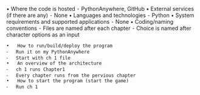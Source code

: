 •	Where the code is hosted
	⁃	PythonAnywhere, GitHub
	•	External services (if there are any)
	⁃	None
	•	Languages and technologies
	⁃	Python
	•	System requirements and supported applications
	⁃	None
	•	Coding/naming conventions
	⁃	Files are named after each chapter 
	⁃	Choice is named after character options as an input

	•	How to run/build/deploy the program
	⁃	Run it on my PythonAnywhere
	⁃	Start with ch 1 file
	•	An overview of the architecture
	⁃	ch 1 runs Chapter1 
	⁃	Every chapter runs from the pervious chapter
	•	How to start the program (start the game)
	⁃	Run ch 1 
